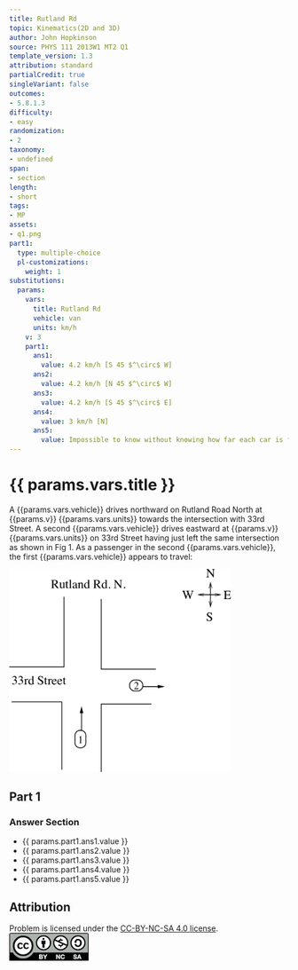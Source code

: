 ```yaml
---
title: Rutland Rd
topic: Kinematics(2D and 3D)
author: John Hopkinson
source: PHYS 111 2013W1 MT2 Q1
template_version: 1.3
attribution: standard
partialCredit: true
singleVariant: false
outcomes:
- 5.8.1.3
difficulty:
- easy
randomization:
- 2
taxonomy:
- undefined
span:
- section
length:
- short
tags:
- MP
assets:
- q1.png
part1:
  type: multiple-choice
  pl-customizations:
    weight: 1
substitutions:
  params:
    vars:
      title: Rutland Rd
      vehicle: van
      units: km/h
    v: 3
    part1:
      ans1:
        value: 4.2 km/h [S 45 $^\circ$ W]
      ans2:
        value: 4.2 km/h [N 45 $^\circ$ W]
      ans3:
        value: 4.2 km/h [S 45 $^\circ$ E]
      ans4:
        value: 3 km/h [N]
      ans5:
        value: Impossible to know without knowing how far each car is from the intersection.
---
```

# {{ params.vars.title }}
A {{params.vars.vehicle}} drives northward on Rutland Road North at {{params.v}} {{params.vars.units}} towards the intersection with 33rd Street.
A second {{params.vars.vehicle}} drives eastward at {{params.v}} {{params.vars.units}} on 33rd Street having just left the same intersection as shown in Fig 1.
As a passenger in the second {{params.vars.vehicle}}, the first {{params.vars.vehicle}} appears to travel:

<img src="q1.png" width = 400px>

## Part 1

### Answer Section

- {{ params.part1.ans1.value }}
- {{ params.part1.ans2.value }}
- {{ params.part1.ans3.value }}
- {{ params.part1.ans4.value }}
- {{ params.part1.ans5.value }}

## Attribution

Problem is licensed under the [CC-BY-NC-SA 4.0 license](https://creativecommons.org/licenses/by-nc-sa/4.0/).<br> ![The Creative Commons 4.0 license requiring attribution-BY, non-commercial-NC, and share-alike-SA license.](https://raw.githubusercontent.com/firasm/bits/master/by-nc-sa.png)
